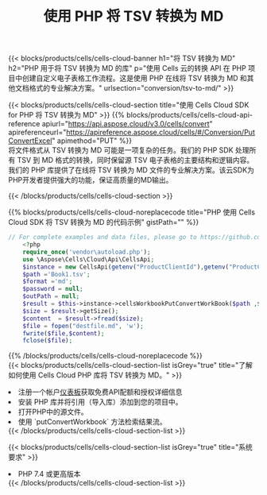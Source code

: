 ﻿---
title: 使用 PHP 将 TSV 转换为 MD
description: 利用PHP的Aspose.Cells Cloud SDK将TSV格式文件转换为MD格式文件。
kwords: Excel, Convert TSV to MD, REST, PHP
howto: How to convert TSV to MD using Aspose.Cells Cloud PHP library.
---
{{< blocks/products/cells/cells-cloud-banner h1="将 TSV 转换为 MD" h2="PHP 用于将 TSV 转换为 MD 的库" p="使用 Cells 云的转换 API 在 PHP 项目中创建自定义电子表格工作流程。这是使用 PHP 在线将 TSV 转换为 MD 和其他文档格式的专业解决方案。" urlsection="conversion/tsv-to-md/" >}}

{{< blocks/products/cells/cells-cloud-section title="使用 Cells Cloud SDK for PHP 将 TSV 转换为 MD" >}}
{{% blocks/products/cells/cells-cloud-api-reference apiurl="https://api.aspose.cloud/v3.0/cells/convert" apireferenceurl="https://apireference.aspose.cloud/cells/#/Conversion/PutConvertExcel" apimethod="PUT" %}}
<br/>
将文件格式从 TSV 转换为 MD 可能是一项复杂的任务。我们的 PHP SDK 处理所有 TSV 到 MD 格式的转换，同时保留源 TSV 电子表格的主要结构和逻辑内容。我们的 PHP 库提供了在线将 TSV 转换为 MD 文件的专业解决方案。该云SDK为PHP开发者提供强大的功能，保证高质量的MD输出。

{{< /blocks/products/cells/cells-cloud-section >}}

{{% blocks/products/cells/cells-cloud-noreplacecode title="PHP 使用 Cells Cloud SDK 将 TSV 转换为 MD 的代码示例" gistPath="" %}}
 
```php
// For complete examples and data files, please go to https://github.com/aspose-cells-cloud/aspose-cells-cloud-php/
    <?php
    require_once('vendor\autoload.php');
    use \Aspose\Cells\Cloud\Api\CellsApi;
    $instance = new CellsApi(getenv("ProductClientId"),getenv("ProductClientSecret"));
    $path ='Book1.tsv';    
    $format ='md';
    $password = null;
    $outPath = null;      
    $result = $this->instance->cellsWorkbookPutConvertWorkBook($path ,$format, $password,  $outPath);
    $size = $result->getSize();
    $content  = $result->fread($size);
    $file = fopen("destfile.md", 'w');
    fwrite($file,$content);
    fclose($file);
```
 
{{% /blocks/products/cells/cells-cloud-noreplacecode %}}
<br/>
{{< blocks/products/cells/cells-cloud-section-list isGrey="true" title="了解如何使用 Cells Cloud PHP 库将 TSV 转换为 MD。" >}}
<li>注册一个帐户<a href="https://dashboard.aspose.cloud/">仪表板</a>获取免费API配额和授权详细信息</li>
<li>安装 PHP 库并将引用（导入库）添加到您的项目中。</li>
<li>打开PHP中的源文件。</li>
<li>使用 `putConvertWorkbook` 方法检索结果流。</li>
{{< /blocks/products/cells/cells-cloud-section-list >}}

{{< blocks/products/cells/cells-cloud-section-list isGrey="true" title="系统要求" >}}
<li>PHP 7.4 或更高版本</li>
{{< /blocks/products/cells/cells-cloud-section-list >}}

